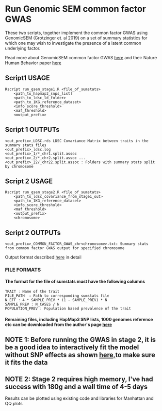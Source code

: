 # Run Genomic SEM common factor GWAS

These two scripts, together implement the common factor GWAS using GenomicSEM (Grotzinger et. al 2019) on a set of summary statistics for which one may wish to investigate the presence of a latent common underlying factor.

Read more about GenomicSEM common factor GWAS [here](https://github.com/GenomicSEM/GenomicSEM/wiki/4.-Common-Factor-GWAS) and their Nature Human Behavior paper [here](https://www.nature.com/articles/s41562-019-0566-x)

## Script1 USAGE

    Rscript run_gsem_stage1.R <file_of_sumstats>
        <path_to_hapmap3_snps_list]
        <path_to_ldsc_ld_folder> 
        <path_to_1KG_reference_dataset> 
        <info_score_threshold> 
        <maf_threshold> 
        <output_prefix>

## Script 1 OUTPUTs

    <out_prefix>_LDSC.rds LDSC Covariance Matrix between traits in the summary stats files
    <out_prefix>_ldsc.log 
    <out_prefix>_1/*_chr1.split.assoc 
    <out_prefix>_2/*_chr2.split.assoc ... 
    <out_prefix>_22/_chr22.split.assoc : Folders with summary stats split by chromosome

## Script 2 USAGE

    Rscript run_gsem_stage2.R <file_of_sumstats>
        <path_to_ldsc_covariance_from_stage1_out>
        <path_to_1KG_reference_dataset> 
        <info_score_threshold> 
        <maf_threshold> 
        <output_prefix>
        <chromosome>

## Script 2 OUTPUTs

    <out_prefix>_COMMON_FACTOR_GWAS_chr<chromosome>.txt: Summary stats from common factor GWAS output for specified chromosome

 Output format described [here](url=<https://github.com/GenomicSEM/GenomicSEM/wiki/4.-Common-Factor-GWAS) in detail

### FILE FORMATS

#### The format for the file of sumstats must have the following columns

    TRAIT : Name of the trait
    FILE_PATH  : Path to corresponding sumstats file
    N_EFF : 4 * SAMPLE_PREV * (1 - SAMPLE_PREV) * N
    SAMPLE_PREV : N_CASES / N
    POPULATION_PREV : Population based prevalence of the trait

#### Remaining files, including HapMap3 SNP lists, 1000 genomes reference etc can be downloaded from the author's page [here](https://utexas.box.com/s/vkd36n197m8klbaio3yzoxsee6sxo11v)

## NOTE 1: Before running the GWAS in stage 2, it is be a good idea to interactively fit the model without SNP effects as shown [here,](https://github.com/GenomicSEM/GenomicSEM/wiki/3.-Models-without-Individual-SNP-effects)to make sure it fits the data

## NOTE 2: Stage 2 requires high memory, I've had success with 180g and a wall time of 4-5 days

Results can be plotted using existing code and libraries for Manhattan and QQ plots
